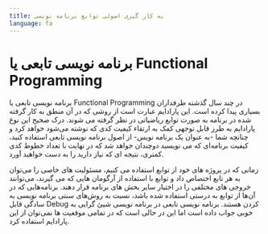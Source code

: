 ```yaml
---
title: به کار گیری اصولی توابع برنامه نویسی
language: fa
---
```


# برنامه نویسی تابعی یا Functional Programming

برنامه نویسی تابعی یا Functional Programming در چند سال گذشته طرفداران بسیاری پیدا کرده است. این پارادایم عبارت است از روشی که در آن منطق به کار گرفته شده در برنامه به صورت توابع ریاضیاتی در نظر گرفته می شوند. درک صحیح این نوع پارادایم به طرز قابل توجهی کمک به ارتقاء کیفیت کدی که نوشته می‌شود خواهد کرد و چنانچه شما -به عنوان یک برنامه نویس- از اصول برنامه نویسی تابعی استفاده کنید، کیفیت برنامه‌ای که می نویسید دوچندان خواهد شد که در نهایت با تعداد خطوط کدی کمتری، نتیجه ای که نیاز دارید را به دست خواهید آورد.

زمانی که در پروژه های خود از توابع استفاده می کنیم، مسئولیت های خاصی را می‌توان به هر تابع اختصاص داد و توابع با استفاده از آرگومان هایی که می گیرند، می‌توانند خروجی های مختلفی را در اختیار سایر بخش های برنامه قرار دهند. برنامه‌هایی که در آن‌ها از توابع به درستی استفاده شده باشد، نسبت به روش‌های سنتی برنامه نویسی به سادگی قابل Debug کردن هستند. برنامه نویسی تابعی در برنامه نویسی شیئ گرایی به خوبی جواب داده است اما این در حالی است که در تمامی موقعیت ها نمی‌توان از این پارادایم استفاده کرد.
